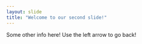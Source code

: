 ```yaml
---
layout: slide
title: "Welcome to our second slide!"
---
```

Some other info here!
Use the left arrow to go back!
